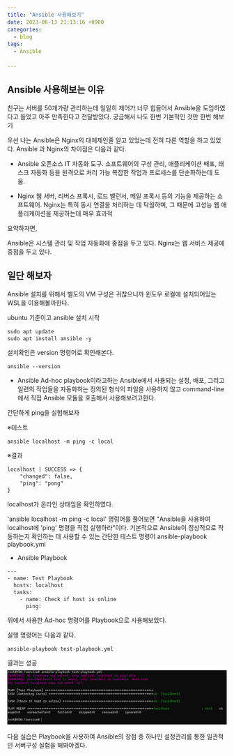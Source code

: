 ```yaml
---
title: "Ansible 사용해보기"
date: 2023-06-13 21:13:16 +0900
categories:
  - blog
tags:
  - Ansible
 
---
```



## Ansible 사용해보는 이유

친구는 서버를 50개가량 관리하는데 일일히 제어가 너무 힘들어서 Ansible을 도입하였다고 들었고 아주 만족한다고 전달받았다.
궁금해서 나도 한번 기본적인 것만 한번 해보기


우선 나는 Ansible은 Nginx의 대체제인줄 알고 있었는데 전혀 다른 역할을 하고 있었다.
Ansible 과 Nginx의 차이점은 다음과 같다.

- Ansible
오픈소스 IT 자동화 도구. 소프트웨어의 구성 관리, 애플리케이션 배포, 태스크 자동화 등을 원격으로 처리 가능
복잡한 작업과 프로세스를 단순화하는데 도움.

- Nginx
웹 서버, 리버스 프록시, 로드 밸런서, 메일 프록시 등의 기능을 제공하는 소프트웨어.
Nginx는 특히 동시 연결을 처리하는 데 탁월하며, 그 때문에 고성능 웹 애플리케이션을 제공하는데 매우 효과적

요약하자면,

Ansible은 시스템 관리 및 작업 자동화에 중점을 두고 있다.
Nginx는 웹 서비스 제공에 중점을 두고 있다.

## 일단 해보자

Ansible 설치를 위해서 별도의 VM 구성은 귀찮으니까
윈도우 로컬에 설치되어있는 WSL을 이용해볼까한다.

ubuntu 기준이고 ansible 설치 시작
```
sudo apt update
sudo apt install ansible -y
```

설치확인은 version 명령어로 확인해본다.
```
ansible --version
```


- Ansible Ad-hoc
playbook이라고하는  Ansible에서 사용되는 설정, 배포, 그리고 일련의 작업들을 자동화하는 정의된 형식의 파일을 사용하지 않고
command-line에서 직접 Ansible 모듈을 호출해서 사용해보려고한다.

간단하게 ping을 실험해보자

※테스트
```
ansible localhost -m ping -c local
```

※결과
```
localhost | SUCCESS => {
    "changed": false,
    "ping": "pong"
}
```
localhost가 온라인 상태임을 확인하였다.


'ansible localhost -m ping -c local' 
명렁어를 풀어보면 "Ansible을 사용하여 localhost에 'ping' 명령을 직접 실행하라"이다.
기본적으로 Ansible이 정상적으로 작동하는지 확인하는 데 사용할 수 있는 간단한 테스트 명령어
ansible-playbook playbook.yml


- Ansible Playbook

```
---
- name: Test Playbook
  hosts: localhost
  tasks:
    - name: Check if host is online
      ping:
```
위에서 사용한 Ad-hoc 명령어를 Playbook으로 사용해보았다.


실행 명령어는 다음과 같다.
```
ansible-playbook test-playbook.yml
```

결과는 성공
![pm2 monit](/assets/images/ansible-1.png)


다음 실습은 Playbook을 사용하여 Ansible의 장점 중 하나인 설정관리를 통한 일관적인 서버구성 실험을 해봐야겠다.